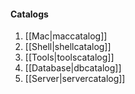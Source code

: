 #### Catalogs

1. [[Mac|maccatalog]]
2. [[Shell|shellcatalog]]
3. [[Tools|toolscatalog]]
4. [[Database|dbcatalog]]
5. [[Server|servercatalog]]

